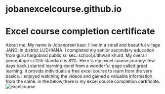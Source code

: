 # jobanexcelcourse.github.io
# Excel course completion certificate
About me:
My name is Jobanpreet kaur. I live in a small and beautiful village JANDI in district LUDHIANA. I completed my senior secondary education from guru hargobind public sr. sec. school,sidhwan khurd. My overall percentage in 12th standard is 81%.
Here is my excel course journey:
few days back,i started learning excel from a wonderful page called great learning. it provide individuals a free excel course to learn from the very basics. i enjoyed watching the videos and gained a valuable information from the same. in the below,there is my excel course completion certificate.
![excelcourse](https://github.com/user-attachments/assets/431f27db-81fc-4b44-aa88-b4370a5d2bec)
